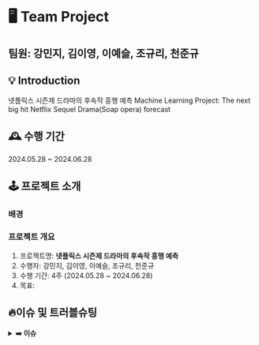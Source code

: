 # 🖥 Team Project
팀원: 강민지, 김이영, 이예슬, 조규리, 천준규
---
## 💡 Introduction
넷플릭스 시즌제 드라마의 후속작 흥행 예측
Machine Learning Project: The next big hit Netflix Sequel Drama(Soap opera) forecast

## 🕰️ 수행 기간
2024.05.28 ~ 2024.06.28

## **🕹 프로젝트 소개**
### 배경


### 프로젝트 개요
1. 프로젝트명: **넷플릭스 시즌제 드라마의 후속작 흥행 예측**
2. 수행자: 강민지, 김이영, 이예슬, 조규리, 천준규
3. 수행 기간: 4주 (2024.05.28 \~ 2024.06.28)
4. 목표: 


## 🔥이슈 및 트러블슈팅

<details>
<summary><b>➡️ 이슈</b></summary>
  
> **문제** : 
>
> **해결** : 
  
</details>
